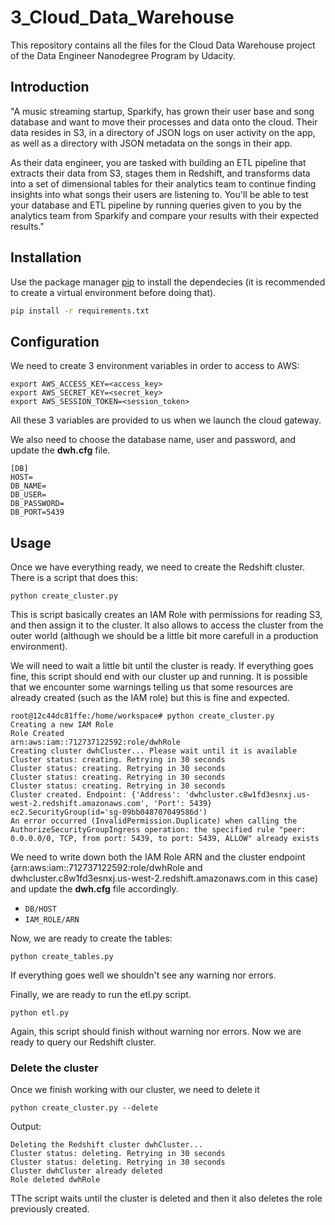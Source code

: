 # 3_Cloud_Data_Warehouse

This repository contains all the files for the Cloud Data Warehouse project of the Data Engineer Nanodegree Program by Udacity.

## Introduction
"A music streaming startup, Sparkify, has grown their user base and song database and want to move their processes and data onto the cloud. Their data resides in S3, in a directory of JSON logs on user activity on the app, as well as a directory with JSON metadata on the songs in their app.

As their data engineer, you are tasked with building an ETL pipeline that extracts their data from S3, stages them in Redshift, and transforms data into a set of dimensional tables for their analytics team to continue finding insights into what songs their users are listening to. You'll be able to test your database and ETL pipeline by running queries given to you by the analytics team from Sparkify and compare your results with their expected results."

## Installation
Use the package manager [pip](https://pip.pypa.io/en/stable/) to install the dependecies (it is recommended to create a virtual environment before doing that).

```bash
pip install -r requirements.txt
```

## Configuration

We need to create 3 environment variables in order to access to AWS:
```
export AWS_ACCESS_KEY=<access_key>
export AWS_SECRET_KEY=<secret_key>
export AWS_SESSION_TOKEN=<session_token>
```

All these 3 variables are provided to us when we launch the cloud gateway.

We also need to choose the database name, user and password, and update the **dwh.cfg** file.

```
[DB]
HOST=
DB_NAME=
DB_USER=
DB_PASSWORD=
DB_PORT=5439
```

## Usage

Once we have everything ready, we need to create the Redshift cluster. There is a script that does this:
```
python create_cluster.py
```

This is script basically creates an IAM Role with permissions for reading S3, and then assign it to the cluster. It also allows to access the cluster from the outer world (although we should be a little bit more carefull in a production environment).

We will need to wait a little bit until the cluster is ready. If everything goes fine, this script should end with our cluster up and running. It is possible that we encounter some warnings telling us that some resources are already created (such as the IAM role) but this is fine and expected.

```
root@12c44dc81ffe:/home/workspace# python create_cluster.py 
Creating a new IAM Role
Role Created
arn:aws:iam::712737122592:role/dwhRole
Creating cluster dwhCluster... Please wait until it is available
Cluster status: creating. Retrying in 30 seconds
Cluster status: creating. Retrying in 30 seconds
Cluster status: creating. Retrying in 30 seconds
Cluster status: creating. Retrying in 30 seconds
Cluster created. Endpoint: {'Address': 'dwhcluster.c8w1fd3esnxj.us-west-2.redshift.amazonaws.com', 'Port': 5439}
ec2.SecurityGroup(id='sg-09bb048707049586d')
An error occurred (InvalidPermission.Duplicate) when calling the AuthorizeSecurityGroupIngress operation: the specified rule "peer: 0.0.0.0/0, TCP, from port: 5439, to port: 5439, ALLOW" already exists

```

We need to write down both the IAM Role ARN and the cluster endpoint (arn:aws:iam::712737122592:role/dwhRole and dwhcluster.c8w1fd3esnxj.us-west-2.redshift.amazonaws.com in this case) and update the **dwh.cfg** file accordingly.

* `DB/HOST`
* `IAM_ROLE/ARN`

Now, we are ready to create the tables:
```
python create_tables.py
```

If everything goes well we shouldn't see any warning nor errors.

Finally, we are ready to run the etl.py script.

```
python etl.py
```

Again, this script should finish without warning nor errors. Now we are ready to query our Redshift cluster.


### Delete the cluster
Once we finish working with our cluster, we need to delete it

```
python create_cluster.py --delete
```

Output:
```
Deleting the Redshift cluster dwhCluster...
Cluster status: deleting. Retrying in 30 seconds
Cluster status: deleting. Retrying in 30 seconds
Cluster dwhCluster already deleted
Role deleted dwhRole
```

TThe script waits until the cluster is deleted and then it also deletes the role previously created. 
